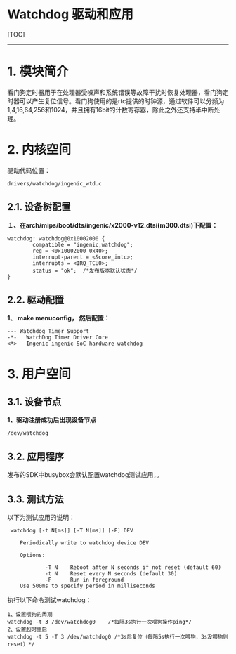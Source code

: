 Watchdog 驱动和应用
==================
[TOC]
<!-- toc -->

----

# 1. 模块简介

看门狗定时器用于在处理器受噪声和系统错误等故障干扰时恢复处理器，看门狗定时器可以产生复位信号。看门狗使用的是rtc提供的时钟源，通过软件可以分频为1,4,16,64,256和1024，并且拥有16bit的计数寄存器，除此之外还支持半中断处理。

# 2. 内核空间

驱动代码位置：

```
drivers/watchdog/ingenic_wtd.c
```

## 2.1. 设备树配置

**１、在arch/mips/boot/dts/ingenic/x2000-v12.dtsi(m300.dtsi)下配置：**

```
watchdog: watchdog@0x10002000 {
        compatible = "ingenic,watchdog";
        reg = <0x10002000 0x40>;
        interrupt-parent = <&core_intc>;
        interrupts = <IRQ_TCU0>;
        status = "ok";  /*发布版本默认状态*/
}
```

## 2.2. 驱动配置

**1、 make menuconfig， 然后配置：**

```
--- Watchdog Timer Support
-*-   WatchDog Timer Driver Core
<*>   Ingenic ingenic SoC hardware watchdog
```

# 3. 用户空间

## 3.1. 设备节点

**1、驱动注册成功后出现设备节点**

```
/dev/watchdog
```

## 3.2. 应用程序

发布的SDK中busybox会默认配置watchdog测试应用，。

## 3.3. 测试方法

以下为测试应用的说明：

```
 watchdog [-t N[ms]] [-T N[ms]] [-F] DEV

    Periodically write to watchdog device DEV

    Options:

            -T N    Reboot after N seconds if not reset (default 60)
            -t N    Reset every N seconds (default 30)
            -F      Run in foreground
    Use 500ms to specify period in milliseconds
```

执行以下命令测试watchdog：

```
1、设置喂狗的周期
watchdog -t 3 /dev/watchdog0	/*每隔3s执行一次喂狗操作ping*/
2、设置超时重启
watchdog -t 5 -T 3 /dev/watchdog0 /*3s后复位（每隔5s执行一次喂狗，3s没喂狗则reset）*/
```



